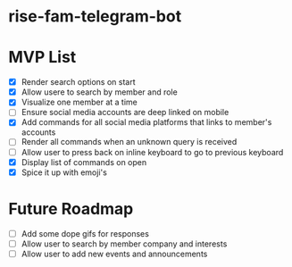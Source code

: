 # rise-fam-telegram-bot

# MVP List

- [x] Render search options on start
- [x] Allow usere to search by member and role
- [x] Visualize one member at a time
- [ ] Ensure social media accounts are deep linked on mobile
- [x] Add commands for all social media platforms that links to member's accounts
- [ ] Render all commands when an unknown query is received
- [ ] Allow user to press back on inline keyboard to go to previous keyboard
- [x] Display list of commands on open
- [x] Spice it up with emoji's

# Future Roadmap

- [ ] Add some dope gifs for responses
- [ ] Allow user to search by member company and interests
- [ ] Allow user to add new events and announcements
